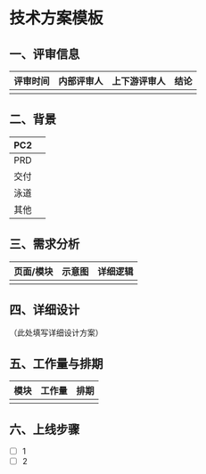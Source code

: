 # 技术方案模板

## 一、评审信息

| 评审时间 | 内部评审人 | 上下游评审人 | 结论 |
| -------- | ---------- | ------------ | ---- |
|          |            |              |      |

## 二、背景

| PC2  |     |
| ---- | --- |
| PRD  |     |
| 交付 |     |
| 泳道 |     |
| 其他 |     |

## 三、需求分析

| 页面/模块 | 示意图 | 详细逻辑 |
| --------- | ------ | -------- |
|           |        |          |

## 四、详细设计

（此处填写详细设计方案）

## 五、工作量与排期

| 模块 | 工作量 | 排期 |
| ---- | ------ | ---- |
|      |        |      |

## 六、上线步骤

- [ ] 1
- [ ] 2
